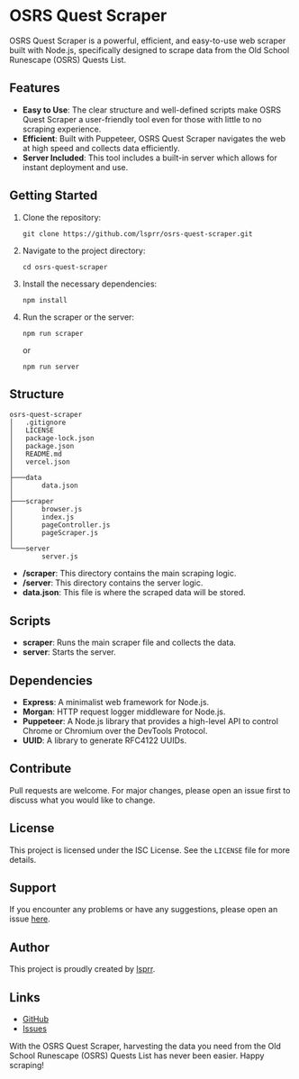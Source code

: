 # OSRS Quest Scraper

OSRS Quest Scraper is a powerful, efficient, and easy-to-use web scraper built with Node.js, specifically designed to scrape data from the Old School Runescape (OSRS) Quests List.

## Features
- **Easy to Use**: The clear structure and well-defined scripts make OSRS Quest Scraper a user-friendly tool even for those with little to no scraping experience.
- **Efficient**: Built with Puppeteer, OSRS Quest Scraper navigates the web at high speed and collects data efficiently.
- **Server Included**: This tool includes a built-in server which allows for instant deployment and use.

## Getting Started

1. Clone the repository:
   ```
   git clone https://github.com/lsprr/osrs-quest-scraper.git
   ```
2. Navigate to the project directory:
   ```
   cd osrs-quest-scraper
   ```
3. Install the necessary dependencies:
   ```
   npm install
   ```
4. Run the scraper or the server:
   ```
   npm run scraper
   ```
   or
   ```
   npm run server
   ```

## Structure

```
osrs-quest-scraper
│   .gitignore
│   LICENSE
│   package-lock.json
│   package.json
│   README.md
│   vercel.json
│
├───data
│       data.json
│
├───scraper
│       browser.js
│       index.js
│       pageController.js
│       pageScraper.js
│
└───server
        server.js
```
- **/scraper**: This directory contains the main scraping logic.
- **/server**: This directory contains the server logic.
- **data.json**: This file is where the scraped data will be stored.

## Scripts

- **scraper**: Runs the main scraper file and collects the data.
- **server**: Starts the server.

## Dependencies

- **Express**: A minimalist web framework for Node.js.
- **Morgan**: HTTP request logger middleware for Node.js.
- **Puppeteer**: A Node.js library that provides a high-level API to control Chrome or Chromium over the DevTools Protocol.
- **UUID**: A library to generate RFC4122 UUIDs.

## Contribute

Pull requests are welcome. For major changes, please open an issue first to discuss what you would like to change.

## License

This project is licensed under the ISC License. See the `LICENSE` file for more details.

## Support

If you encounter any problems or have any suggestions, please open an issue [here](https://github.com/lsprr/osrs-quest-scraper/issues).

## Author

This project is proudly created by [lsprr](https://github.com/lsprr).

## Links

- [GitHub](https://github.com/lsprr/osrs-quest-scraper)
- [Issues](https://github.com/lsprr/osrs-quest-scraper/issues)

With the OSRS Quest Scraper, harvesting the data you need from the Old School Runescape (OSRS) Quests List has never been easier. Happy scraping!
